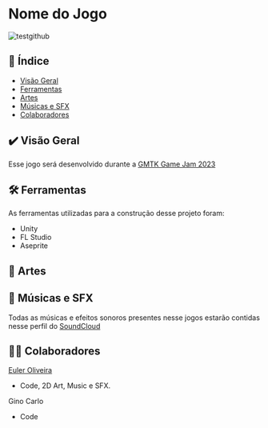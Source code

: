 # Nome do Jogo
![testgithub](https://github.com/eulerbolivar/ainda-em-processo/assets/96848490/a6dcfac1-9b80-4a28-a8b1-c8bffeacf1fd)

## 📌 Índice

- [Visão Geral](#visao-geral)
- [Ferramentas](#ferramentas)
- [Artes](#artes)
- [Músicas e SFX](#musicas)
- [Colaboradores](#colaboradores)

<a name="visao-geral"></a>
## ✔️ Visão Geral 
Esse jogo será desenvolvido durante a [GMTK Game Jam 2023](https://itch.io/jam/gmtk-2023)

<a name="ferramentas"></a>
## 🛠 Ferramentas

As ferramentas utilizadas para a construção desse projeto foram:
- Unity
- FL Studio
- Aseprite

<a name="artes"></a>
## 🎨 Artes  

<a name="musicas"></a>
## 🎵 Músicas e SFX
Todas as músicas e efeitos sonoros presentes nesse jogos estarão contidas nesse perfil do [SoundCloud](https://soundcloud.com/eulerbolivar)

<a name="colaboradores"></a>
## 👨‍💻 Colaboradores
[Euler Oliveira](https://github.com/eulerbolivar)
- Code, 2D Art, Music e SFX.

Gino Carlo
- Code 


